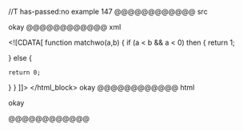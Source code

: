 //T has-passed:no
example 147
@@@@@@@@@@@@ src
<![CDATA[
function matchwo(a,b)
{
  if (a < b && a < 0) then {
    return 1;

  } else {

    return 0;
  }
}
]]>
okay
@@@@@@@@@@@@ xml
<?xml version="1.0" encoding="UTF-8"?>
<!DOCTYPE document SYSTEM "CommonMark.dtd">
<document xmlns="http://commonmark.org/xml/1.0">
  <html_block>&lt;![CDATA[
function matchwo(a,b)
{
  if (a &lt; b &amp;&amp; a &lt; 0) then {
    return 1;

  } else {

    return 0;
  }
}
]]&gt;
</html_block>
  <paragraph>
    <text>okay</text>
  </paragraph>
</document>
@@@@@@@@@@@@ html
<![CDATA[
function matchwo(a,b)
{
  if (a < b && a < 0) then {
    return 1;

  } else {

    return 0;
  }
}
]]>
<p>okay</p>
@@@@@@@@@@@@
